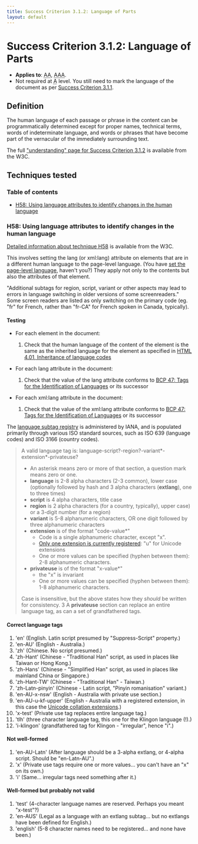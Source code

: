 ```yaml
---
title: Success Criterion 3.1.2: Language of Parts
layout: default
---
```


# Success Criterion 3.1.2: Language of Parts

- **Applies to**: <abbr title="Double A">AA</abbr>, <abbr title="Triple A">AAA</abbr>.
- Not required at <abbr title="Single A">A</abbr> level. You still need to mark the language of the document as per [Success Criterion 3.1.1](./3_1_1).

## Definition

The human language of each passage or phrase in the content can be programmatically determined except for proper names, technical terms, words of indeterminate language, and words or phrases that have become part of the vernacular of the immediately surrounding text.

The full ["understanding" page for Success Criterion 3.1.2](http://www.w3.org/TR/UNDERSTANDING-WCAG20/meaning-other-lang-id.html) is available from the W3C.

## Techniques tested

### Table of contents

- [H58: Using language attributes to identify changes in the human language](#tech-h58)

### <a id="tech-h58">H58: Using language attributes to identify changes in the human language</a>

[Detailed information about technique H58](http://www.w3.org/TR/2010/NOTE-WCAG20-TECHS-20101014/H58) is available from the W3C.

This involves setting the lang (or xml:lang) attribute on elements that are in a different human language to the page-level language. (You have [set the page-level language](./3_1_1#tech-h57), haven't you?) They apply not only to the contents but also the attributes of that element.

"Additional subtags for region, script, variant or other aspects may lead to errors in language switching in older versions of some screenreaders." Some screen readers are listed as only switching on the primary code (eg. "fr" for French, rather than "fr-CA" for French spoken in Canada, typically).

#### Testing

- For each element in the document:

    1. Check that the human language of the content of the element is the same as the inherited language for the element as specified in [HTML 4.01, Inheritance of language codes](http://www.w3.org/TR/1999/REC-html401-19991224/struct/dirlang.html#h-8.1.2)

- For each lang attribute in the document:

    1. Check that the value of the lang attribute conforms to [BCP 47: Tags for the Identification of Languages][BCP47] or its successor

- For each xml:lang attribute in the document:

    1. Check that the value of the xml:lang attribute conforms to [BCP 47: Tags for the Identification of Languages][BCP47] or its successor

[BCP47]: http://www.rfc-editor.org/rfc/bcp/bcp47.txt

The [language subtag registry](http://www.iana.org/assignments/language-subtag-registry) is administered by IANA, and is populated primarily through various ISO standard sources, such as ISO 639 (language codes) and ISO 3166 (country codes).

> A valid language tag is: language-script?-region?-variant\*-extension\*-privateuse?
>
>  - An asterisk means zero or more of that section, a question mark means zero or one.
>  - **language** is 2-8 alpha characters (2-3 common), lower case (optionally followed by hash and 3 alpha characters (**extlang**), one to three times)
>  - **script** is 4 alpha characters, title case
>  - **region** is 2 alpha characters (for a country, typically), upper case) or a 3-digit number (for a region)
>  - **variant** is 5-8 alphanumeric characters, OR one digit followed by three alphanumeric characters
>  - **extension** is of the format "code-value*"
>      - Code is a single alphanumeric character, except "x".
>      - [Only one extension is currently registered](http://www.iana.org/assignments/language-tag-extensions-registry): "u" for Unicode extensions
>      - One or more values can be specified (hyphen between them): 2-8 alphanumeric characters.
>  - **privateuse** is of the format "x-value*"
>      - the "x" is invariant
>      - One or more values can be specified (hyphen between them): 1-8 alphanumeric characters.
>
> Case is insensitive, but the above states how they *should* be written for consistency.
>3
> A **privateuse** section can replace an entire language tag, as can a set of grandfathered tags.

#### Correct language tags

1. 'en' (English. Latin script presumed by "Suppress-Script" property.)
1. 'en-AU' (English - Australia.)
1. 'zh' (Chinese. No script presumed.)
1. 'zh-Hant' (Chinese - "Traditional Han" script, as used in places like Taiwan or Hong Kong.)
1. 'zh-Hans' (Chinese - "Simplified Han" script, as used in places like mainland China or Singapore.)
1. 'zh-Hant-TW' (Chinese - "Traditional Han" - Taiwan.)
1. 'zh-Latn-pinyin' (Chinese - Latin script, "Pinyin romanisation" variant.)
1. 'en-AU-x-nsw' (English - Australia with private use section.)
1. 'en-AU-u-kf-upper' (English - Australia with a registered extension, in this case the [Unicode collation extensions](http://cldr.unicode.org/index/bcp47-extension).)
1. 'x-test' (Private use tag replaces entire language tag.)
1. 'tlh' (three character language tag, this one for the Klingon language (!).)
1. 'i-klingon' (grandfathered tag for Klingon - "irregular", hence "i".)

#### Not well-formed

1. 'en-AU-Latn' (After language should be a 3-alpha extlang, or 4-alpha script. Should be "en-Latn-AU".)
1. 'x' (Private use tags require one or more values... you can't have an "x" on its own.)
1. 'i' (Same... irregular tags need something after it.)

#### Well-formed but probably not valid

1. 'test' (4-character language names are reserved. Perhaps you meant "x-test"?)
1. 'en-AUS' (Legal as a language with an extlang subtag... but no extlangs have been defined for English.)
1. 'english' (5-8 character names need to be registered... and none have been.)
